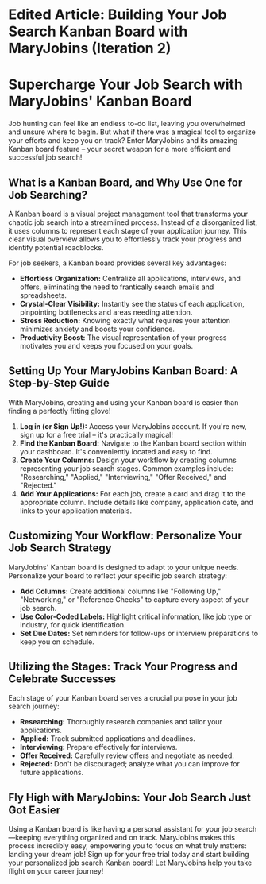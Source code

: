 # Edited Article: Building Your Job Search Kanban Board with MaryJobins (Iteration 2)

# Supercharge Your Job Search with MaryJobins' Kanban Board

Job hunting can feel like an endless to-do list, leaving you overwhelmed and unsure where to begin. But what if there was a magical tool to organize your efforts and keep you on track?  Enter MaryJobins and its amazing Kanban board feature – your secret weapon for a more efficient and successful job search!

## What is a Kanban Board, and Why Use One for Job Searching?

A Kanban board is a visual project management tool that transforms your chaotic job search into a streamlined process. Instead of a disorganized list, it uses columns to represent each stage of your application journey.  This clear visual overview allows you to effortlessly track your progress and identify potential roadblocks.

For job seekers, a Kanban board provides several key advantages:

* **Effortless Organization:** Centralize all applications, interviews, and offers, eliminating the need to frantically search emails and spreadsheets.
* **Crystal-Clear Visibility:**  Instantly see the status of each application, pinpointing bottlenecks and areas needing attention.
* **Stress Reduction:**  Knowing exactly what requires your attention minimizes anxiety and boosts your confidence.
* **Productivity Boost:** The visual representation of your progress motivates you and keeps you focused on your goals.


## Setting Up Your MaryJobins Kanban Board: A Step-by-Step Guide

With MaryJobins, creating and using your Kanban board is easier than finding a perfectly fitting glove!

1. **Log in (or Sign Up!):** Access your MaryJobins account. If you're new, sign up for a free trial – it's practically magical!
2. **Find the Kanban Board:**  Navigate to the Kanban board section within your dashboard. It's conveniently located and easy to find.
3. **Create Your Columns:** Design your workflow by creating columns representing your job search stages. Common examples include:  "Researching," "Applied," "Interviewing," "Offer Received," and "Rejected."
4. **Add Your Applications:**  For each job, create a card and drag it to the appropriate column. Include details like company, application date, and links to your application materials.


## Customizing Your Workflow: Personalize Your Job Search Strategy

MaryJobins' Kanban board is designed to adapt to your unique needs. Personalize your board to reflect your specific job search strategy:

* **Add Columns:** Create additional columns like "Following Up," "Networking," or "Reference Checks" to capture every aspect of your job search.
* **Use Color-Coded Labels:** Highlight critical information, like job type or industry, for quick identification.
* **Set Due Dates:**  Set reminders for follow-ups or interview preparations to keep you on schedule.


## Utilizing the Stages:  Track Your Progress and Celebrate Successes

Each stage of your Kanban board serves a crucial purpose in your job search journey:

* **Researching:**  Thoroughly research companies and tailor your applications.
* **Applied:** Track submitted applications and deadlines.
* **Interviewing:**  Prepare effectively for interviews.
* **Offer Received:**  Carefully review offers and negotiate as needed.
* **Rejected:** Don't be discouraged; analyze what you can improve for future applications.


## Fly High with MaryJobins: Your Job Search Just Got Easier

Using a Kanban board is like having a personal assistant for your job search—keeping everything organized and on track. MaryJobins makes this process incredibly easy, empowering you to focus on what truly matters: landing your dream job!  Sign up for your free trial today and start building your personalized job search Kanban board! Let MaryJobins help you take flight on your career journey!